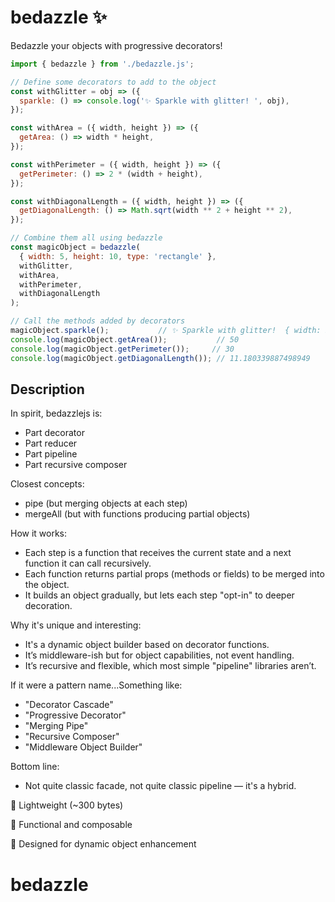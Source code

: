 # bedazzle ✨

Bedazzle your objects with progressive decorators!

```js
import { bedazzle } from './bedazzle.js';

// Define some decorators to add to the object
const withGlitter = obj => ({
  sparkle: () => console.log('✨ Sparkle with glitter! ', obj),
});

const withArea = ({ width, height }) => ({
  getArea: () => width * height,
});

const withPerimeter = ({ width, height }) => ({
  getPerimeter: () => 2 * (width + height),
});

const withDiagonalLength = ({ width, height }) => ({
  getDiagonalLength: () => Math.sqrt(width ** 2 + height ** 2),
});

// Combine them all using bedazzle
const magicObject = bedazzle(
  { width: 5, height: 10, type: 'rectangle' },
  withGlitter,
  withArea,
  withPerimeter,
  withDiagonalLength
);

// Call the methods added by decorators
magicObject.sparkle();           // ✨ Sparkle with glitter!  { width: 5, height: 10, type: 'rectangle' }
console.log(magicObject.getArea());           // 50
console.log(magicObject.getPerimeter());     // 30
console.log(magicObject.getDiagonalLength()); // 11.180339887498949
```

## Description
In spirit, bedazzlejs is:
- Part decorator
- Part reducer
- Part pipeline
- Part recursive composer

Closest concepts:
- pipe (but merging objects at each step)
- mergeAll (but with functions producing partial objects)

How it works:
- Each step is a function that receives the current state and a next function it can call recursively.
- Each function returns partial props (methods or fields) to be merged into the object.
- It builds an object gradually, but lets each step "opt-in" to deeper decoration.

Why it's unique and interesting:
- It's a dynamic object builder based on decorator functions.
- It’s middleware-ish but for object capabilities, not event handling.
- It’s recursive and flexible, which most simple "pipeline" libraries aren’t.

If it were a pattern name...Something like:
- "Decorator Cascade"
- "Progressive Decorator"
- "Merging Pipe"
- "Recursive Composer"
- "Middleware Object Builder"

Bottom line:
- Not quite classic facade, not quite classic pipeline — it's a hybrid.

🍃 Lightweight (~300 bytes)

🧠 Functional and composable

🎨 Designed for dynamic object enhancement

# bedazzle
